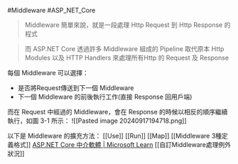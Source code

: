 #Middleware #ASP_NET_Core 
> Middleware 簡單來說，就是一段處理 Http Request 到 Http Response 的程式

> 而 ASP.NET Core 透過許多 Middleware 組成的 Pipeline 取代原本 Http Modules 以及 HTTP Handlers 來處理所有Http 的 Request 及 Response

每個 Middleware 可以選擇：
 - 是否將Request傳送到下一個 Middleware
 - 下一個 Middleware 的前後執行工作(直接 Response 回用戶端)

而在 Request 中經過的 Middleware，會在 Response 的時候以相反的順序繼續執行，如圖 3-1 所示：
![[Pasted image 20240917194718.png]]

以下是 Middleware 的擴充方法：
[[Use]]
[[Run]]
[[Map]]
[[Middleware 3種定義格式]]
[ASP.NET Core 中介軟體 | Microsoft Learn](https://learn.microsoft.com/zh-tw/aspnet/core/fundamentals/middleware/?view=aspnetcore-6.0#built-in-middleware-1)
[[自訂Middleware處理例外狀況]]